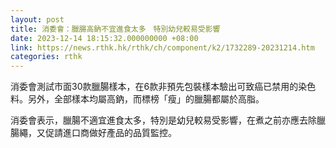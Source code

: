 ```yaml
---
layout: post
title: 消委會：臘腸高鈉不宜進食太多　特別幼兒較易受影響
date: 2023-12-14 18:15:32.000000000 +08:00
link: https://news.rthk.hk/rthk/ch/component/k2/1732289-20231214.htm
categories: rthk
---
```


消委會測試市面30款臘腸樣本，在6款非預先包裝樣本驗出可致癌已禁用的染色料。另外，全部樣本均屬高鈉，而標榜「瘦」的臘腸都屬於高脂。

消委會表示，臘腸不適宜進食太多，特別是幼兒較易受影響，在煮之前亦應去除臘腸繩，又促請進口商做好產品的品質監控。
